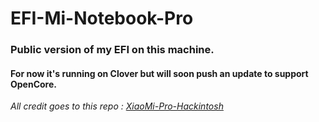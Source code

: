 # EFI-Mi-Notebook-Pro
### Public version of my EFI on this machine.

#### For now it's running on Clover but will soon push an update to support OpenCore.


*All credit goes to this repo : [XiaoMi-Pro-Hackintosh](https://github.com/daliansky/XiaoMi-Pro-Hackintosh)*
